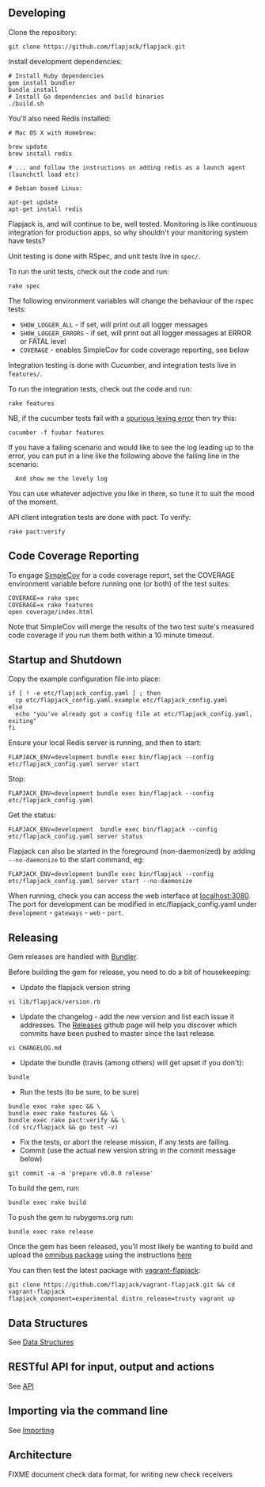 ## Developing

Clone the repository:

```
git clone https://github.com/flapjack/flapjack.git
```

Install development dependencies:

```
# Install Ruby dependencies
gem install bundler
bundle install
# Install Go dependencies and build binaries
./build.sh
```

You'll also need Redis installed:

```
# Mac OS X with Homebrew:

brew update
brew install redis

# ... and follow the instructions on adding redis as a launch agent (launchctl load etc)

# Debian based Linux:

apt-get update
apt-get install redis
```

Flapjack is, and will continue to be, well tested. Monitoring is like continuous
integration for production apps, so why shouldn't your monitoring system have tests?

Unit testing is done with RSpec, and unit tests live in `spec/`.

To run the unit tests, check out the code and run:

```
rake spec
```

The following environment variables will change the behaviour of the rspec tests:

- `SHOW_LOGGER_ALL` - if set, will print out all logger messages
- `SHOW_LOGGER_ERRORS` - if set, will print out all logger messages at ERROR or FATAL level
- `COVERAGE` - enables SimpleCov for code coverage reporting, see below

Integration testing is done with Cucumber, and integration tests live in `features/`.

To run the integration tests, check out the code and run:

```
rake features
```

NB, if the cucumber tests fail with a [spurious lexing error](https://github.com/cucumber/gherkin/issues/182) then try this:

```
cucumber -f fuubar features
```

If you have a failing scenario and would like to see the log leading up to the error, you can put in a line like the following above the failing line in the scenario:

```gherkin
  And show me the lovely log
```

You can use whatever adjective you like in there, so tune it to suit the mood of the moment.

API client integration tests are done with pact. To verify:

```
rake pact:verify
```

Code Coverage Reporting
-----------------------

To engage [SimpleCov](https://github.com/colszowka/simplecov) for a code coverage report, set the COVERAGE environment variable before running one (or both) of the test suites:

```
COVERAGE=x rake spec
COVERAGE=x rake features
open coverage/index.html
```

Note that SimpleCov will merge the results of the two test suite's measured code coverage if you run them both within a 10 minute timeout.

Startup and Shutdown
--------------------
Copy the example configuration file into place:

```
if [ ! -e etc/flapjack_config.yaml ] ; then
  cp etc/flapjack_config.yaml.example etc/flapjack_config.yaml
else
  echo "you've already got a config file at etc/flapjack_config.yaml, exiting"
fi
```

Ensure your local Redis server is running, and then to start:

```
FLAPJACK_ENV=development bundle exec bin/flapjack --config etc/flapjack_config.yaml server start
```
Stop:

```
FLAPJACK_ENV=development bundle exec bin/flapjack --config etc/flapjack_config.yaml
```

Get the status:

```
FLAPJACK_ENV=development  bundle exec bin/flapjack --config etc/flapjack_config.yaml server status
```

Flapjack can also be started in the foreground (non-daemonized) by adding `--no-daemonize` to the start command, eg:

```
FLAPJACK_ENV=development bundle exec bin/flapjack --config etc/flapjack_config.yaml server start --no-daemonize
```

When running, check you can access the web interface at [localhost:3080](http://localhost:3080/). The port for development can be modified in etc/flapjack_config.yaml under `development` - `gateways` - `web` - `port`.

Releasing
---------

Gem releases are handled with [Bundler](http://gembundler.com/rubygems.html).

Before building the gem for release, you need to do a bit of housekeeping:

- Update the flapjack version string

```
vi lib/flapjack/version.rb
```

- Update the changelog - add the new version and list each issue it addresses. The [Releases](https://github.com/flapjack/flapjack/releases) github page will help you discover which commits have been pushed to master since the last release.

```
vi CHANGELOG.md
```

- Update the bundle (travis (among others) will get upset if you don't):

```shell
bundle
```

- Run the tests (to be sure, to be sure)

```
bundle exec rake spec && \
bundle exec rake features && \
bundle exec rake pact:verify && \
(cd src/flapjack && go test -v)
```

- Fix the tests, or abort the release mission, if any tests are failing.
- Commit (use the actual new version string in the commit message below)

```
git commit -a -m 'prepare v0.0.0 release'
```

To build the gem, run:

```
bundle exec rake build
```

To push the gem to rubygems.org run:

```
bundle exec rake release
```

Once the gem has been released, you'll most likely be wanting to build and upload the [omnibus package](https://github.com/flapjack/omnibus-flapjack/) using the instructions [here](https://github.com/flapjack/omnibus-flapjack/blob/master/README.md)

You can then test the latest package with [vagrant-flapjack](https://github.com/flapjack/vagrant-flapjack):

```
git clone https://github.com/flapjack/vagrant-flapjack.git && cd vagrant-flapjack
flapjack_component=experimental distro_release=trusty vagrant up
```

Data Structures
---------------
See [Data Structures](../DATA_STRUCTURES)

RESTful API for input, output and actions
-----------------------------------------
See [API](../../jsonapi)

Importing via the command line
------------------------------
See [Importing](../../usage/IMPORTING)

Architecture
------------

FIXME document check data format, for writing new check receivers
